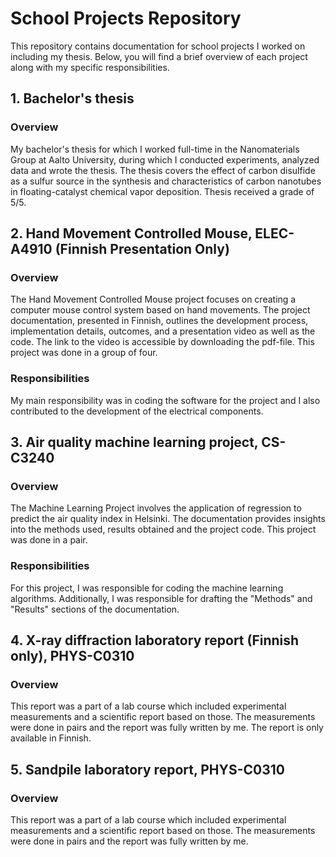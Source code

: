 # School Projects Repository

This repository contains documentation for school projects I worked on including my thesis. Below, you will find a brief overview of each project along with my specific responsibilities.

## 1. Bachelor's thesis
### Overview
My bachelor's thesis for which I worked full-time in the Nanomaterials Group at Aalto University, during which I conducted experiments, analyzed data and wrote the thesis. The thesis covers the effect of carbon disulfide as a sulfur source in the synthesis and characteristics of carbon nanotubes in floating-catalyst chemical vapor deposition. Thesis received a grade of 5/5.

## 2. Hand Movement Controlled Mouse, ELEC-A4910 (Finnish Presentation Only)

### Overview
The Hand Movement Controlled Mouse project focuses on creating a computer mouse control system based on hand movements. The project documentation, presented in Finnish, outlines the development process, implementation details, outcomes, and a presentation video as well as the code. The link to the video is accessible by downloading the pdf-file. This project was done in a group of four.

### Responsibilities
My main responsibility was in coding the software for the project and I also contributed to the development of the electrical components.

## 3. Air quality machine learning project, CS-C3240

### Overview
The Machine Learning Project involves the application of regression to predict the air quality index in Helsinki. The documentation provides insights into the methods used, results obtained and the project code. This project was done in a pair.

### Responsibilities
For this project, I was responsible for coding the machine learning algorithms. Additionally, I was responsible for drafting the "Methods" and "Results" sections of the documentation.

## 4. X-ray diffraction laboratory report (Finnish only), PHYS-C0310

### Overview
This report was a part of a lab course which included experimental measurements and a scientific report based on those. The measurements were done in pairs and the report was fully written by me. The report is only available in Finnish.

## 5. Sandpile laboratory report, PHYS-C0310

### Overview
This report was a part of a lab course which included experimental measurements and a scientific report based on those. The measurements were done in pairs and the report was fully written by me.

